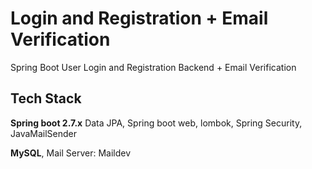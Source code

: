 
# Login and Registration + Email Verification

Spring Boot User Login and Registration Backend + Email Verification
 
 

## Tech Stack

**Spring boot 2.7.x**  Data JPA, Spring boot web, lombok, Spring Security, JavaMailSender

**MySQL**, Mail Server: Maildev



